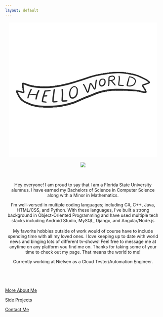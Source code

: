 ```yaml
---
layout: default
---
```

<div class="parentDiv"> 
    <p><center><img src="images/hello.gif"></center></p>
</div> 

<!-- The sidebar
<div class="sidebar">
  <a class="active" href="#home">Home</a>
  <a href="#news">About</a>
  <a href="#contact">Gallery</a>
  <a href="#about">Contact</a>
</div>-->

<!--![Me](images/pfp.jpg)-->
<div class="pfp"> 
    <p><center><img src="assets/images/pup.jpg"></center></p>
</div> 

<p style="text-align: center;">&nbsp;</p>
<p style="text-align: center;">Hey everyone! I am proud to say that I am a Florida State University alumnus. I have earned my Bachelors of Science in Computer Science along with a Minor in Mathematics.</p>
<p style="text-align: center;">I'm well-versed in multiple coding languages; including C#, C++, Java, HTML/CSS, and Python. With these languages, I've built a strong background in Object-Oriented Programming and have used multiple tech stacks including Android Studio, MySQL, Django, and Angular/Node.js<br /><br />My favorite hobbies outside of work would of course have to include spending time with all my loved ones. I love keeping up to date with world news and binging lots of different tv-shows! Feel free to message me at anytime on any platform you find me on. Thanks for taking some of your time to check out my page. That means the world to me!</p>
<p style="text-align: center;"> Currently working at Nielsen as a Cloud Tester/Automation Engineer.</p>
<p style="text-align: center;">&nbsp;</p>
<p style="text-align: center;">&nbsp;</p>


[More About Me](about)

[Side Projects](side)

[Contact Me](contact)
